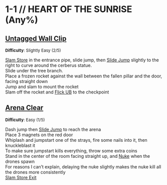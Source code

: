 # 1-1 // HEART OF THE SUNRISE (Any%)


## [Untagged Wall Clip](https://youtu.be/ddrVnvt-kRI)
<font size="2">
    <b>Difficulty</b>: Slightly Easy (2/5)
</font> <br/> 

[Slam Store](/speedrun-tech.md#slam-store) in the entrance pipe, slide jump, then [Slide Jump](/speedrun-tech.md#slide-jump) slightly to the right to curve around the cerberus statue. <br/>
Slide under the tree branch. <br/>
Place a frozen rocket against the wall between the fallen pillar and the door, facing straight down <br/>
Jump and slam to mount the rocket <br/>
Slam off the rocket and [Flick UB](/speedrun-tech.md#flick-ub) to the checkpoint <br/>


## [Arena Clear](https://www.youtube.com/watch?v=bu3sgrrz6Ic)
<font size="2">
    <b>Difficulty</b>: Easy (1/5)
</font> <br/> 

Dash jump then [Slide Jump](/speedrun-tech.md#slide-jump) to reach the arena<br/>
Place 3 magnets on the red door <br/>
Whiplash and jumpstart one of the strays, fire some nails into it, then knuckleblast it <br/>
To make sure jumpstart kills everything, throw some extra coins <br/>
Stand in the center of the room facing straight up, and [Nuke](/speedrun-tech.md#nukes) when the drones spawn <br/>
For reasons I can’t explain, delaying the nuke slightly makes the nuke kill all the drones more consistently <br/>
[Slam Store Exit](/speedrun-tech.md#slam-store-exit)
